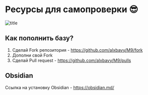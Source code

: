 # Ресурсы для самопроверки :sunglasses:
![title](https://github.com/alxbavy/M9/blob/main/img/title.png?raw=true)

## Как пополнить базу?
1) Сделай Fork репозитория - https://github.com/alxbavy/M9/fork
2) Дополни свой Fork 
3) Сделай Pull request - https://github.com/alxbavy/M9/pulls

## Obsidian
Ссылка на установку Obsidian - https://obsidian.md/